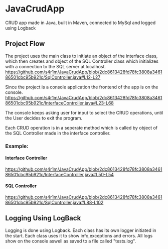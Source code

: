 # JavaCrudApp
CRUD app made in Java, built in Maven, connected to MySql and logged using Logback

## Project Flow
The project uses the main class to initiate an object of the interface class, which then creates and object of the SQL Controller class which initializes with a connection to the SQL server at localhost.
https://github.com/s4r1m/JavaCrudApp/blob/2dc8613428fd78fc3808a346186501cbc95b921c/SqlController.java#L12-L27

Since the project is a console application the frontend of the app is on the console.
https://github.com/s4r1m/JavaCrudApp/blob/2dc8613428fd78fc3808a346186501cbc95b921c/InterfaceController.java#L23-L68

The console keeps asking user for input to select the CRUD operations, until the User decides to exit the program.

Each CRUD operation is in a seperate method which is called by object of the SQL Controller made in the interface controller.
### Example:
#### Interface Controller
https://github.com/s4r1m/JavaCrudApp/blob/2dc8613428fd78fc3808a346186501cbc95b921c/InterfaceController.java#L50-L54
#### SQL Controller
https://github.com/s4r1m/JavaCrudApp/blob/2dc8613428fd78fc3808a346186501cbc95b921c/SqlController.java#L88-L102

## Logging Using LogBack
Logging is done using Logback. Each class has its own logger initiated in the start.
Each class uses it to show info,exceptions and errors.
All logs show on the console aswell as saved to a file called "tests.log".
